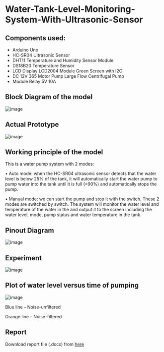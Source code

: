 # Water-Tank-Level-Monitoring-System-With-Ultrasonic-Sensor

## Components used:
<ul>
  <li>Arduino Uno</li>
  <li>HC-SR04 Ultrasonic Sensor</li>
  <li>DHT11 Temperature and Humidity Sensor Module</li>
  <li>DS18B20 Temperature Sensor</li>
  <li>LCD Display LCD2004 Module Green Screen with I2C</li>
  <li>DC 12V 365 Motor Pump Large Flow Centrifugal Pump</li>
  <li>Module Relay 5V 10A</li>
</ul>

## Block Diagram of the model
![image](https://github.com/VanHuyTran24/Water-Tank-Level-Monitoring-System-With-Ultrasonic-Sensor/assets/166670555/b995b150-469b-4bef-810d-402885d45dfe)

## Actual Prototype
![image](https://github.com/VanHuyTran24/Water-Tank-Level-Monitoring-System-With-Ultrasonic-Sensor/assets/166670555/b6519ce3-f834-4e28-be8e-9c437eaeebc2)

## Working principle of the model 
This is a water pump system with 2 modes:

•	Auto mode: when the HC-SR04 ultrasonic sensor detects that the water level is below 25% of the tank, it will automatically start the water pump to pump water into the tank until it is full (>90%) and automatically stops the pump.

•	Manual mode: we can start the pump and stop it with the switch.
These 2 modes are switched by switch.
The system will monitor the water level and temperature of the water in the and output it to the screen including the water level, mode, pump status and water temperature in the tank.

## Pinout Diagram
![image](https://github.com/VanHuyTran24/Water-Tank-Level-Monitoring-System-With-Ultrasonic-Sensor/assets/166670555/cd2e35aa-72cb-4dbd-999d-01cf5bc35c18)


## Experiment
![image](https://github.com/VanHuyTran24/Water-Tank-Level-Monitoring-System-With-Ultrasonic-Sensor/assets/166670555/13029111-67c2-4713-8e7e-02617cc1bac1)

## Plot of water level versus time of pumping
![image](https://github.com/VanHuyTran24/Water-Tank-Level-Monitoring-System-With-Ultrasonic-Sensor/assets/166670555/59fcae6f-e66c-4746-baaf-3dd3ccee43f8)

Blue line – Noise-unfiltered

Orange line – Noise-filtered

## Report
Download report file (.docx) from [here](https://github.com/VanHuyTran24/Water-Tank-Level-Monitoring-System-With-Ultrasonic-Sensor/blob/main/PROJECT/Report.docx)

